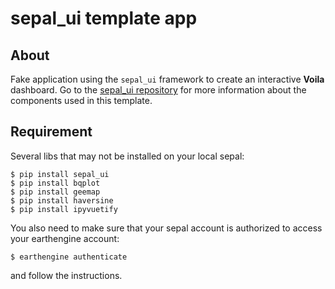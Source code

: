 # sepal_ui template app

## About 

Fake application using the `sepal_ui` framework to create an interactive **Voila** dashboard.
Go to the [sepal_ui repository](#) for more information about the components used in this template.

## Requirement 

Several libs that may not be installed on your local sepal:

```
$ pip install sepal_ui
$ pip install bqplot
$ pip install geemap
$ pip install haversine
$ pip install ipyvuetify
```

You also need to make sure that your sepal account is authorized to access your earthengine account:

```
$ earthengine authenticate
```

and follow the instructions.

